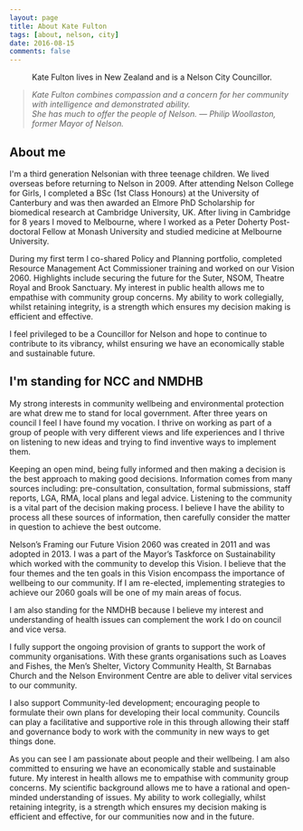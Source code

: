 ```yaml
---
layout: page
title: About Kate Fulton
tags: [about, nelson, city]
date: 2016-08-15
comments: false
---
```

    
<center>Kate Fulton lives in New Zealand and is a Nelson City Councillor.</center>

> *Kate Fulton combines compassion and a concern for her community with intelligence and demonstrated ability.  
She has much to offer the people of Nelson. — Philip Woollaston, former Mayor of Nelson.*

## About me

I'm a third generation Nelsonian with three teenage children. We lived overseas before returning to Nelson in 2009. After attending Nelson College for Girls, I completed a BSc (1st Class Honours) at the University of Canterbury and was then awarded an Elmore PhD Scholarship for biomedical research at Cambridge University, UK. After living in Cambridge for 8 years I moved to Melbourne, where I worked as a Peter Doherty Post-doctoral Fellow at Monash University and studied medicine at Melbourne University.

During my first term I co-shared Policy and Planning portfolio, completed Resource Management Act Commissioner training and worked on our Vision 2060. Highlights include securing the future for the Suter, NSOM, Theatre Royal and Brook Sanctuary. My interest in public health allows me to empathise with community group concerns. My ability to work collegially, whilst retaining integrity, is a strength which ensures my decision making is efficient and effective. 

I feel privileged to be a Councillor for Nelson and hope to continue to contribute to its vibrancy, whilst ensuring we have an economically stable and sustainable future.

## I'm standing for NCC and NMDHB

My strong interests in community wellbeing and environmental protection are what drew me to stand for local government. After three years on council I feel I have found my vocation. I thrive on working as part of a group of people with very different views and life experiences and I thrive on listening to new ideas and trying to find inventive ways to implement them.
 
Keeping an open mind, being fully informed and then making a decision is the best approach to making good decisions. Information comes from many sources including: pre-consultation, consultation, formal submissions, staff reports, LGA, RMA, local plans and legal advice. Listening to the community is a vital part of the decision making process.  I believe I have the ability to process all these sources of information, then carefully consider the matter in question to achieve the best outcome.

Nelson’s Framing our Future Vision 2060 was created in 2011 and was adopted in 2013. I was a part of the Mayor’s Taskforce on Sustainability which worked with the community to develop this Vision. I believe that the four themes and the ten goals in this Vision encompass the importance of wellbeing to our community. If I am re-elected, implementing strategies to achieve our 2060 goals will be one of my main areas of focus. 

I am also standing for the NMDHB because I believe my interest and understanding of health issues can complement the work I do on council and vice versa.

I fully support the ongoing provision of grants to support the work of community organisations. With these grants organisations such as Loaves and Fishes, the Men’s Shelter, Victory Community Health, St Barnabas Church and the Nelson Environment Centre are able to deliver vital services to our community. 

I also support Community-led development; encouraging people to formulate their own plans for developing their local community. Councils can play a facilitative and supportive role in this through allowing their staff and governance body to work with the community in new ways to get things done.

As you can see I am passionate about people and their wellbeing. I am also committed to ensuring we have an economically stable and sustainable future. My interest in health allows me to empathise with community group concerns. My scientific background allows me to have a rational and open-minded understanding of issues. My ability to work collegially, whilst retaining integrity, is a strength which ensures my decision making is efficient and effective, for our communities now and in the future.
